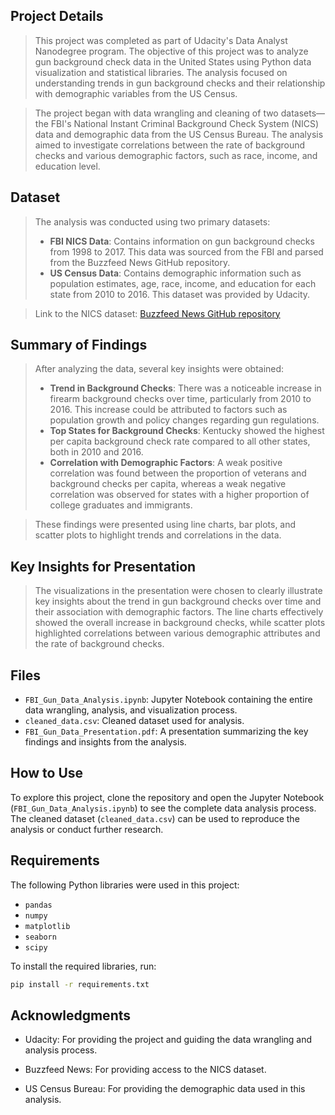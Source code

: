 ## Project Details

> This project was completed as part of Udacity's Data Analyst Nanodegree program. The objective of this project was to analyze gun background check data in the United States using Python data visualization and statistical libraries. The analysis focused on understanding trends in gun background checks and their relationship with demographic variables from the US Census.

> The project began with data wrangling and cleaning of two datasets—the FBI's National Instant Criminal Background Check System (NICS) data and demographic data from the US Census Bureau. The analysis aimed to investigate correlations between the rate of background checks and various demographic factors, such as race, income, and education level.

## Dataset

> The analysis was conducted using two primary datasets:
> - **FBI NICS Data**: Contains information on gun background checks from 1998 to 2017. This data was sourced from the FBI and parsed from the Buzzfeed News GitHub repository.
> - **US Census Data**: Contains demographic information such as population estimates, age, race, income, and education for each state from 2010 to 2016. This dataset was provided by Udacity.

> Link to the NICS dataset: [Buzzfeed News GitHub repository](https://github.com/BuzzFeedNews/nics-firearm-background-checks)

## Summary of Findings

> After analyzing the data, several key insights were obtained:
> - **Trend in Background Checks**: There was a noticeable increase in firearm background checks over time, particularly from 2010 to 2016. This increase could be attributed to factors such as population growth and policy changes regarding gun regulations.
> - **Top States for Background Checks**: Kentucky showed the highest per capita background check rate compared to all other states, both in 2010 and 2016.
> - **Correlation with Demographic Factors**: A weak positive correlation was found between the proportion of veterans and background checks per capita, whereas a weak negative correlation was observed for states with a higher proportion of college graduates and immigrants.

> These findings were presented using line charts, bar plots, and scatter plots to highlight trends and correlations in the data.

## Key Insights for Presentation

> The visualizations in the presentation were chosen to clearly illustrate key insights about the trend in gun background checks over time and their association with demographic factors. The line charts effectively showed the overall increase in background checks, while scatter plots highlighted correlations between various demographic attributes and the rate of background checks.

## Files

- `FBI_Gun_Data_Analysis.ipynb`: Jupyter Notebook containing the entire data wrangling, analysis, and visualization process.
- `cleaned_data.csv`: Cleaned dataset used for analysis.
- `FBI_Gun_Data_Presentation.pdf`: A presentation summarizing the key findings and insights from the analysis.

## How to Use

To explore this project, clone the repository and open the Jupyter Notebook (`FBI_Gun_Data_Analysis.ipynb`) to see the complete data analysis process. The cleaned dataset (`cleaned_data.csv`) can be used to reproduce the analysis or conduct further research.

## Requirements

The following Python libraries were used in this project:

- `pandas`
- `numpy`
- `matplotlib`
- `seaborn`
- `scipy`

To install the required libraries, run:

```sh
pip install -r requirements.txt
```

## Acknowledgments

- Udacity: For providing the project and guiding the data wrangling and analysis process.

- Buzzfeed News: For providing access to the NICS dataset.

- US Census Bureau: For providing the demographic data used in this analysis.
